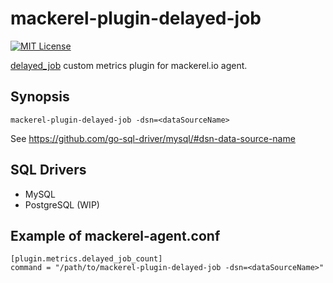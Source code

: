 mackerel-plugin-delayed-job
===========================

[![MIT License](http://img.shields.io/badge/license-MIT-blue.svg?style=flat-square)][license]

[license]: https://masutaka.mit-license.org/

[delayed_job](https://rubygems.org/gems/delayed_job) custom metrics plugin for mackerel.io agent.

Synopsis
--------

    mackerel-plugin-delayed-job -dsn=<dataSourceName>

See https://github.com/go-sql-driver/mysql/#dsn-data-source-name

SQL Drivers
-----------

* MySQL
* PostgreSQL (WIP)

Example of mackerel-agent.conf
------------------------------

    [plugin.metrics.delayed_job_count]
    command = "/path/to/mackerel-plugin-delayed-job -dsn=<dataSourceName>"
